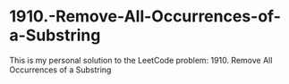 # 1910.-Remove-All-Occurrences-of-a-Substring
This is my personal solution to the LeetCode problem: 1910. Remove All Occurrences of a Substring
